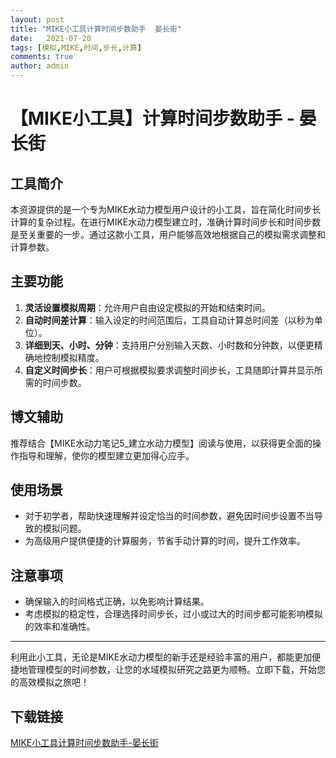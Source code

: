 ```yaml
---
layout: post
title: "MIKE小工具计算时间步数助手  晏长街"
date:   2021-07-20
tags: [模拟,MIKE,时间,步长,计算]
comments: true
author: admin
---
```

# 【MIKE小工具】计算时间步数助手 - 晏长街

## 工具简介
本资源提供的是一个专为MIKE水动力模型用户设计的小工具，旨在简化时间步长计算的复杂过程。在进行MIKE水动力模型建立时，准确计算时间步长和时间步数是至关重要的一步。通过这款小工具，用户能够高效地根据自己的模拟需求调整和计算参数。

## 主要功能
1. **灵活设置模拟周期**：允许用户自由设定模拟的开始和结束时间。
2. **自动时间差计算**：输入设定的时间范围后，工具自动计算总时间差（以秒为单位）。
3. **详细到天、小时、分钟**：支持用户分别输入天数、小时数和分钟数，以便更精确地控制模拟精度。
4. **自定义时间步长**：用户可根据模拟要求调整时间步长，工具随即计算并显示所需的时间步数。

## 博文辅助
推荐结合【MIKE水动力笔记5_建立水动力模型】阅读与使用，以获得更全面的操作指导和理解，使你的模型建立更加得心应手。

## 使用场景
- 对于初学者，帮助快速理解并设定恰当的时间参数，避免因时间步设置不当导致的模拟问题。
- 为高级用户提供便捷的计算服务，节省手动计算的时间，提升工作效率。

## 注意事项
- 确保输入的时间格式正确，以免影响计算结果。
- 考虑模拟的稳定性，合理选择时间步长，过小或过大的时间步都可能影响模拟的效率和准确性。

---

利用此小工具，无论是MIKE水动力模型的新手还是经验丰富的用户，都能更加便捷地管理模型的时间参数，让您的水域模拟研究之路更为顺畅。立即下载，开始您的高效模拟之旅吧！

## 下载链接

[MIKE小工具计算时间步数助手-晏长街](https://pan.quark.cn/s/78b49dae7e7b)